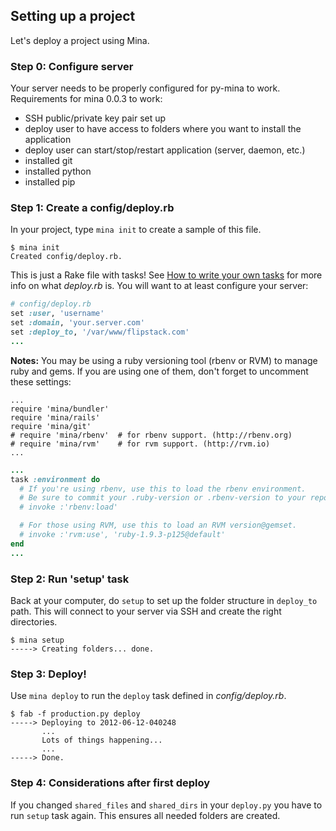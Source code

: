 Setting up a project
--------------------

Let's deploy a project using Mina.

### Step 0: Configure server

Your server needs to be properly configured for py-mina to work. Requirements for mina 0.0.3 to work:
- SSH public/private key pair set up
- deploy user to have access to folders where you want to install the application
- deploy user can start/stop/restart application (server, daemon, etc.)
- installed git
- installed python
- installed pip

### Step 1: Create a config/deploy.rb

In your project, type `mina init` to create a sample of this file.

    $ mina init
    Created config/deploy.rb.

This is just a Rake file with tasks! See [How to write your own tasks](writing_your_own_tasks.md) for
more info on what *deploy.rb* is. You will want to at least configure your
server:

``` ruby
# config/deploy.rb
set :user, 'username'
set :domain, 'your.server.com'
set :deploy_to, '/var/www/flipstack.com'
...
```
**Notes:** You may be using a ruby versioning tool (rbenv or RVM) to manage ruby and gems. If you are using one of them, don't forget to uncomment these settings:
```
...
require 'mina/bundler'
require 'mina/rails'
require 'mina/git'
# require 'mina/rbenv'  # for rbenv support. (http://rbenv.org)
# require 'mina/rvm'    # for rvm support. (http://rvm.io)
...
```
``` ruby
...
task :environment do
  # If you're using rbenv, use this to load the rbenv environment.
  # Be sure to commit your .ruby-version or .rbenv-version to your repository.
  # invoke :'rbenv:load'

  # For those using RVM, use this to load an RVM version@gemset.
  # invoke :'rvm:use', 'ruby-1.9.3-p125@default'
end
...
```

### Step 2: Run 'setup' task

Back at your computer, do `setup` to set up the folder structure in `deploy_to` path.
This will connect to your server via SSH and create the right directories.

    $ mina setup
    -----> Creating folders... done.

### Step 3: Deploy!

Use `mina deploy` to run the `deploy` task defined in *config/deploy.rb*.

    $ fab -f production.py deploy
    -----> Deploying to 2012-06-12-040248
           ...
           Lots of things happening...
           ...
    -----> Done.

### Step 4: Considerations after first deploy

If you changed `shared_files` and `shared_dirs` in your `deploy.py` you have to run `setup` task again. This ensures all needed folders are created.
